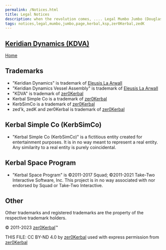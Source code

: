 ```yaml
---
permalink: /Notices.html
title: Legal Notices
description: when the revolution comes, .... Legal Mumbo Jumbo (Douglas Adams)
tags: notices,legal,mumbo,jumbo,page,kerbal,ksp,zer0Kerbal,zedK
---
```

<!--
Notices.md  v1.0.7.0
Keridian Dynamics (KDVA)
created: 01 Apr 2018
updated: 13 Jun 2023

TEMPLATE: Notices.md v1.0.3.0
created: 13 Apr 2022
updated: 13 Jun 2023

based upon work by LisiasT -->
<script src="https://kit.fontawesome.com/0ea5493613.js" crossorigin="anonymous"></script>
<i class="fa-solid fa-file-contract fa-beat-fade fa-3x" style="--fa-beat-fade-opacity: 0.1; --fa-beat-fade-scale: 1.25;color: #6495ED" ></i>

## [Keridian Dynamics (KDVA)][mod]

[Home](./index.md)

## Trademarks <i class="fa-solid fa-trademark fa-beat-fade" style="--fa-beat-fade-opacity: 0.1; --fa-beat-fade-scale: 1.25;color: black" ></i>

* "Keridian Dynamics" is trademark of [Eleusis La Arwall](https://github.com/EleusisLaArwall)
* "Keridian Dynamics Vessel Assembly" is trademark of [Eleusis La Arwall](https://github.com/EleusisLaArwall)
* "KDVA" is trademark of [zer0Kerbal][zedk]
* Kerbal Simple Co is a trademark of [zer0Kerbal][zedk]
* KerbSimCo is a trademark of [zer0Kerbal][zedk]
* zed'k, zedK and zer0Kerbal is trademark of [zer0Kerbal][zedk]

## Kerbal Simple Co (KerbSimCo)

* "Kerbal Simple Co (KerbSimCo)" is a fictitious entity created for entertainment purposes. It is in no way meant to represent a real entity. Any similarity to a real entity is purely coincidental.

## Kerbal Space Program

* "Kerbal Space Program" is ©2011-2017 Squad; ©2011-2021 Take-Two Interactive Software, Inc. This project is in no way associated with nor endorsed by Squad or Take-Two Interactive.

## Other

Other trademarks and registered trademarks are the property of the respective trademark holders.

© 2011-2023 [zer0Kerbal][zedk]™

THIS FILE: CC BY-ND 4.0 by [zer0Kerbal][zedk]
  used with express permission from [zer0Kerbal][zedk]

[zedk]: https://github.com/zer0Kerbal "zer0Kerbal"
[mod]: https://www.curseforge.com/kerbal/ksp-mods/KeridianDynamics "Keridian Dynamics (KDVA)"
